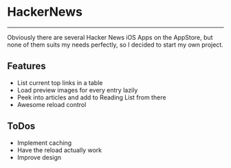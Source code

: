 # HackerNews
---------
Obviously there are several Hacker News iOS Apps on the AppStore, but none of them suits my needs perfectly, so I decided to start my own project.

## Features
- List current top links in a table
- Load preview images for every entry lazily
- Peek into articles and add to Reading List from there
- Awesome reload control

## ToDos
- Implement caching
- Have the reload actually work
- Improve design
